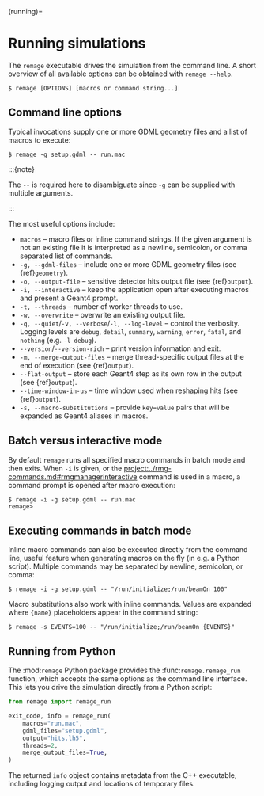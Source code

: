 (running)=

# Running simulations

The `remage` executable drives the simulation from the command line. A short
overview of all available options can be obtained with `remage --help`.

```console
$ remage [OPTIONS] [macros or command string...]
```

## Command line options

Typical invocations supply one or more GDML geometry files and a list of macros
to execute:

```console
$ remage -g setup.gdml -- run.mac
```

:::{note}

The `--` is required here to disambiguate since `-g` can be supplied with
multiple arguments.

:::

The most useful options include:

- `macros` – macro files or inline command strings. If the given argument is not
  an existing file it is interpreted as a newline, semicolon, or comma separated
  list of commands.
- `-g, --gdml-files` – include one or more GDML geometry files (see
  {ref}`geometry`).
- `-o, --output-file` – sensitive detector hits output file (see {ref}`output`).
- `-i, --interactive` – keep the application open after executing macros and
  present a Geant4 prompt.
- `-t, --threads` – number of worker threads to use.
- `-w, --overwrite` – overwrite an existing output file.
- `-q, --quiet`/`-v, --verbose`/`-l, --log-level` – control the verbosity.
  Logging levels are `debug`, `detail`, `summary`, `warning`, `error`, `fatal`,
  and `nothing` (e.g. `-l debug`).
- `--version`/`--version-rich` – print version information and exit.
- `-m, --merge-output-files` – merge thread-specific output files at the end of
  execution (see {ref}`output`).
- `--flat-output` – store each Geant4 step as its own row in the output (see
  {ref}`output`).
- `--time-window-in-us` – time window used when reshaping hits (see
  {ref}`output`).
- `-s, --macro-substitutions` – provide `key=value` pairs that will be expanded
  as Geant4 aliases in macros.

## Batch versus interactive mode

By default `remage` runs all specified macro commands in batch mode and then
exits. When `-i` is given, or the
<project:../rmg-commands.md#rmgmanagerinteractive> command is used in a macro, a
command prompt is opened after macro execution:

```console
$ remage -i -g setup.gdml -- run.mac
remage>
```

## Executing commands in batch mode

Inline macro commands can also be executed directly from the command line,
useful feature when generating macros on the fly (in e.g. a Python script).
Multiple commands may be separated by newline, semicolon, or comma:

```console
$ remage -i -g setup.gdml -- "/run/initialize;/run/beamOn 100"
```

Macro substitutions also work with inline commands. Values are expanded where
`{name}` placeholders appear in the command string:

```console
$ remage -s EVENTS=100 -- "/run/initialize;/run/beamOn {EVENTS}"
```

## Running from Python

The :mod:`remage` Python package provides the :func:`remage.remage_run`
function, which accepts the same options as the command line interface. This
lets you drive the simulation directly from a Python script:

```python
from remage import remage_run

exit_code, info = remage_run(
    macros="run.mac",
    gdml_files="setup.gdml",
    output="hits.lh5",
    threads=2,
    merge_output_files=True,
)
```

The returned `info` object contains metadata from the C++ executable, including
logging output and locations of temporary files.
